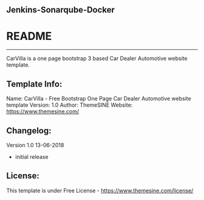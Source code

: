 Jenkins-Sonarqube-Docker
-----------------------
# README
-----------------------
CarVilla is a one page bootstrap 3 based Car Dealer Automotive website template.


Template Info:
-----------------------
Name: 		CarVilla - Free Bootstrap One Page Car Dealer Automotive website template
Version: 	1.0
Author: 	ThemeSINE
Website: 	https://www.themesine.com/


Changelog:
-----------------------
Version 1.0 13-06-2018
- initial release 

License:
-----------------------
This template is under Free License - https://www.themesine.com/license/

